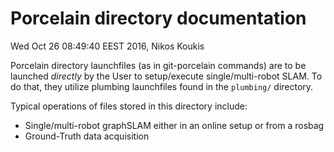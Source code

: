 # Porcelain directory documentation

Wed Oct 26 08:49:40 EEST 2016, Nikos Koukis

Porcelain directory launchfiles (as in git-porcelain commands) are to be
launched *directly* by the User to setup/execute single/multi-robot SLAM. To do that, they
utilize plumbing launchfiles found in the `plumbing/` directory.

Typical operations of files stored in this directory include:

- Single/multi-robot graphSLAM either in an online setup or from a
    rosbag
- Ground-Truth data acquisition
